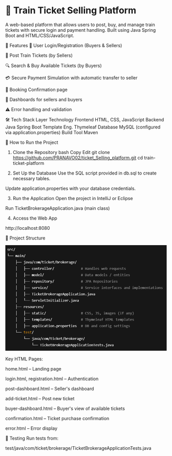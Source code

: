 # 🚆 Train Ticket Selling Platform

A web-based platform that allows users to post, buy, and manage train tickets with secure login and payment handling. Built using Java Spring Boot and HTML/CSS/JavaScript.

🧩 Features
👤 User Login/Registration (Buyers & Sellers)

🎫 Post Train Tickets (by Sellers)

🔍 Search & Buy Available Tickets (by Buyers)

💳 Secure Payment Simulation with automatic transfer to seller

📄 Booking Confirmation page

🧾 Dashboards for sellers and buyers

⚠️ Error handling and validation

🛠️ Tech Stack
Layer	Technology
Frontend	HTML, CSS, JavaScript
Backend	Java Spring Boot
Template Eng.	Thymeleaf
Database	MySQL (configured via application.properties)
Build Tool	Maven

🚀 How to Run the Project
1. Clone the Repository
bash
Copy
Edit
git clone https://github.com/PRANAVO02/ticket_Selling_platform.git
cd train-ticket-platform

3. Set Up the Database
Use the SQL script provided in db.sql to create necessary tables.

Update application.properties with your database credentials.

3. Run the Application
Open the project in IntelliJ or Eclipse

Run TicketBrokerageApplication.java (main class)

4. Access the Web App

http://localhost:8080

📁 Project Structure

![📁 Project StructurePro](project_directory.png)


Key HTML Pages:

home.html – Landing page

login.html, registration.html – Authentication

post-dashboard.html – Seller's dashboard

add-ticket.html – Post new ticket

buyer-dashboard.html – Buyer's view of available tickets

confirmation.html – Ticket purchase confirmation

error.html – Error display

🧪 Testing
Run tests from:

test/java/com/ticket/brokerage/TicketBrokerageApplicationTests.java


